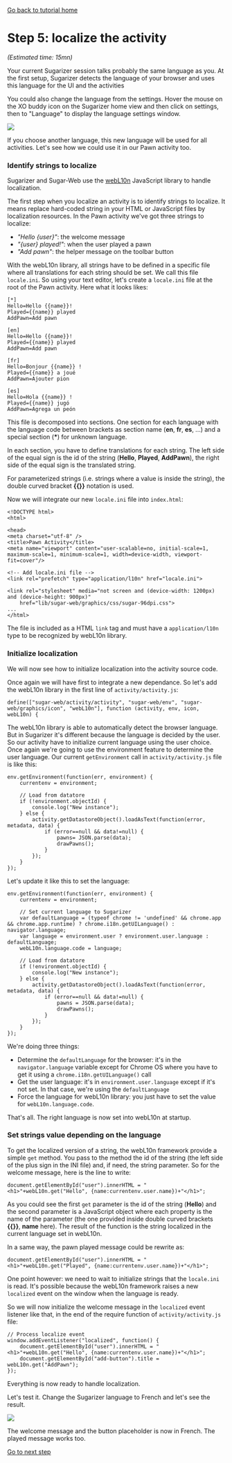 [Go back to tutorial home](tutorial.md)

# Step 5: localize the activity
*(Estimated time: 15mn)*

Your current Sugarizer session talks probably the same language as you. At the first setup, Sugarizer detects the language of your browser and uses this language for the UI and the activities

You could also change the language from the settings. Hover the mouse on the XO buddy icon on the Sugarizer home view and then click on settings, then to "Language" to display the language settings window.


![](images/tutorial_step5_1.png)

If you choose another language, this new language will be used for all activities. Let's see how we could use it in our Pawn activity too.

### Identify strings to localize

Sugarizer and Sugar-Web use the [webL10n](https://github.com/fabi1cazenave/webL10n) JavaScript library to handle localization.

The first step when you localize an activity is to identify strings to localize. It means replace hard-coded string in your HTML or JavaScript files by localization resources. In the Pawn activity we've got three strings to localize:

* *"Hello {user}"*: the welcome message
* *"{user} played!"*: when the user played a pawn
* *"Add pawn"*: the helper message on the toolbar button

With the webL10n library, all strings have to be defined in a specific file where all translations for each string should be set. We call this file `locale.ini`.  So using your text editor, let's create a `locale.ini` file at the root of the Pawn activity. Here what it looks likes: 

	[*]
	Hello=Hello {{name}}!
	Played={{name}} played
	AddPawn=Add pawn
	
	[en]
	Hello=Hello {{name}}!
	Played={{name}} played
	AddPawn=Add pawn
	
	[fr]
	Hello=Bonjour {{name}} !
	Played={{name}} a joué
	AddPawn=Ajouter pion
	
	[es]
	Hello=Hola {{name}} !
	Played={{name}} jugó
	AddPawn=Agrega un peón

This file is decomposed into sections. One section for each language with the language code between brackets as section name (**en**, **fr**, **es**, ...) and a special section (**\***) for unknown language.

In each section, you have to define translations for each string. The left side of the equal sign is the id of the string (**Hello**, **Played**, **AddPawn**), the right side of the equal sign is the translated string.

For parameterized strings (i.e. strings where a value is inside the string), the double curved bracket **\{\{\}\}** notation is used.

Now we will integrate our new `locale.ini` file into `index.html`:

	<!DOCTYPE html>
	<html>
	
	<head>
	<meta charset="utf-8" />
	<title>Pawn Activity</title>
	<meta name="viewport" content="user-scalable=no, initial-scale=1, maximum-scale=1, minimum-scale=1, width=device-width, viewport-fit=cover"/>
	
	<!-- Add locale.ini file -->
	<link rel="prefetch" type="application/l10n" href="locale.ini">
	
	<link rel="stylesheet" media="not screen and (device-width: 1200px) and (device-height: 900px)"
		href="lib/sugar-web/graphics/css/sugar-96dpi.css">
	...
	</html>

The file is included as a HTML `link` tag and must have a `application/l10n` type to be recognized by webL10n library.

### Initialize localization

We will now see how to initialize localization into the activity source code.

Once again we will have first to integrate a new dependance. So let's add the webL10n library in the first line of `activity/activity.js`:

	define(["sugar-web/activity/activity", "sugar-web/env", "sugar-web/graphics/icon", "webL10n"], function (activity, env, icon, webL10n) {


The webL10n library is able to automatically detect the browser language. But in Sugarizer it's different because the language is decided by the user. So our activity have to initialize current language using the user choice. Once again we're going to use the environment feature to determine the user language. Our current `getEnvironment` call in `activity/activity.js` file is like this:

	env.getEnvironment(function(err, environment) {
		currentenv = environment;

		// Load from datatore
		if (!environment.objectId) {
			console.log("New instance");
		} else {
			activity.getDatastoreObject().loadAsText(function(error, metadata, data) {
				if (error==null && data!=null) {
					pawns= JSON.parse(data);
					drawPawns();
				}
			});
		}
	});

Let's update it like this to set the language:

	env.getEnvironment(function(err, environment) {
		currentenv = environment;

		// Set current language to Sugarizer
		var defaultLanguage = (typeof chrome != 'undefined' && chrome.app && chrome.app.runtime) ? chrome.i18n.getUILanguage() : navigator.language;
		var language = environment.user ? environment.user.language : defaultLanguage;
		webL10n.language.code = language;

		// Load from datatore
		if (!environment.objectId) {
			console.log("New instance");
		} else {
			activity.getDatastoreObject().loadAsText(function(error, metadata, data) {
				if (error==null && data!=null) {
					pawns = JSON.parse(data);
					drawPawns();
				}
			});
		}
	});

We're doing three things:

* Determine the `defaultLanguage` for the browser: it's in the `navigator.language` variable except for Chrome OS where you have to get it using a `chrome.i18n.getUILanguage()` call
* Get the user language: it's in `environment.user.language` except if it's not set. In that case, we're using the `defaultLanguage`
* Force the language for webL10n library: you just have to set the value for `webL10n.language.code`.

That's all. The right language is now set into webL10n at startup.


### Set strings value depending on the language

To get the localized version of a string, the webL10n framework provide a simple `get` method. You pass to the method the id of the string (the left side of the plus sign in the INI file) and, if need, the string parameter. So for the welcome message, here is the line to write:

	document.getElementById("user").innerHTML = "<h1>"+webL10n.get("Hello", {name:currentenv.user.name})+"</h1>";

As you could see the first `get` parameter is the id of the string (**Hello**) and the second parameter is a JavaScript object where each property is the name of the parameter (the one provided inside double curved brackets **\{\{\}\}**, **name** here). The result of the function is the string localized in the current language set in webL10n.

In a same way, the pawn played message could be rewrite as: 

	document.getElementById("user").innerHTML = "<h1>"+webL10n.get("Played", {name:currentenv.user.name})+"</h1>";

One point however: we need to wait to initialize strings that the `locale.ini` is read. It's possible because the webL10n framework raises a new `localized` event on the window when the language is ready.

So we will now initialize the welcome message in the `localized` event listener like that, in the end of the require function of `activity/activity.js` file:

	// Process localize event
	window.addEventListener("localized", function() {
		document.getElementById("user").innerHTML = "<h1>"+webL10n.get("Hello", {name:currentenv.user.name})+"</h1>";
		document.getElementById("add-button").title = webL10n.get("AddPawn");
	});

Everything is now ready to handle localization.

Let's test it. Change the Sugarizer language to French and let's see the result.


![](images/tutorial_step5_2.png)

The welcome message and the button placeholder is now in French. The played message works too.




[Go to next step](tutorial_step6.md)